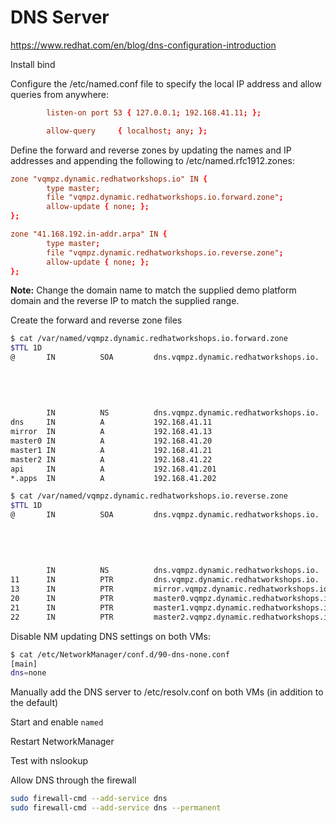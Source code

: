 # DNS Server

<https://www.redhat.com/en/blog/dns-configuration-introduction>

Install bind

Configure the /etc/named.conf file to specify the local IP address and allow queries from anywhere:

```conf
        listen-on port 53 { 127.0.0.1; 192.168.41.11; };

        allow-query     { localhost; any; };
```

Define the forward and reverse zones by updating the names and IP addresses and appending the following to /etc/named.rfc1912.zones:

```conf
zone "vqmpz.dynamic.redhatworkshops.io" IN {
        type master;
        file "vqmpz.dynamic.redhatworkshops.io.forward.zone";
        allow-update { none; };
};

zone "41.168.192.in-addr.arpa" IN {
        type master;
        file "vqmpz.dynamic.redhatworkshops.io.reverse.zone";
        allow-update { none; };
};
```

**Note:** Change the domain name to match the supplied demo platform domain and the reverse IP to match the supplied range.

Create the forward and reverse zone files

```bash
$ cat /var/named/vqmpz.dynamic.redhatworkshops.io.forward.zone
$TTL 1D
@       IN          SOA         dns.vqmpz.dynamic.redhatworkshops.io.   root.dns.vqmpz.dynamic.redhatworkshops.io. (
                                                                                    0       ; serial
                                                                                    1D      ; refresh
                                                                                    1H      ; retry
                                                                                    1W      ; expire
                                                                                    1H )     ; minimum
        IN          NS          dns.vqmpz.dynamic.redhatworkshops.io.
dns     IN          A           192.168.41.11   
mirror  IN          A           192.168.41.13            
master0 IN          A           192.168.41.20    
master1 IN          A           192.168.41.21    
master2 IN          A           192.168.41.22
api     IN          A           192.168.41.201
*.apps  IN          A           192.168.41.202
```

```bash
$ cat /var/named/vqmpz.dynamic.redhatworkshops.io.reverse.zone
$TTL 1D
@       IN          SOA         dns.vqmpz.dynamic.redhatworkshops.io.   root.dns.vqmpz.dynamic.redhatworkshops.io. (
                                                                                    0       ; serial
                                                                                    1D      ; refresh
                                                                                    1H      ; retry
                                                                                    1W      ; expire
                                                                                    1H )    ; minimum
        IN          NS          dns.vqmpz.dynamic.redhatworkshops.io.
11      IN          PTR         dns.vqmpz.dynamic.redhatworkshops.io.  
13      IN          PTR         mirror.vqmpz.dynamic.redhatworkshops.io.                
20      IN          PTR         master0.vqmpz.dynamic.redhatworkshops.io. 
21      IN          PTR         master1.vqmpz.dynamic.redhatworkshops.io. 
22      IN          PTR         master2.vqmpz.dynamic.redhatworkshops.io. 
```

Disable NM updating DNS settings on both VMs:

```bash
$ cat /etc/NetworkManager/conf.d/90-dns-none.conf
[main]
dns=none
```

Manually add the DNS server to /etc/resolv.conf on both VMs (in addition to the default)

Start and enable `named`

Restart NetworkManager

Test with nslookup

Allow DNS through the firewall

```bash
sudo firewall-cmd --add-service dns
sudo firewall-cmd --add-service dns --permanent
```
